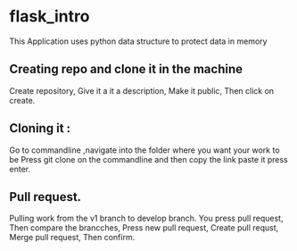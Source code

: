 # flask_intro
This  Application  uses python data structure to protect data in memory

## Creating repo and clone it in the machine
Create  repository,
Give it a it a description,
Make it public,
Then click on create.
## Cloning it :
Go to commandline ,navigate into the folder where you want your work to be
Press git clone on the commandline and then copy the link paste it press enter.

## Pull request.
Pulling work from the v1 branch to develop  branch.
You press pull request,
Then compare the brancches,
Press new pull request, 
Create pull requst,
Merge pull request,
Then confirm.
